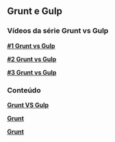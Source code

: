 ## Grunt e Gulp

### Vídeos da série Grunt vs Gulp
__[#1 Grunt vs Gulp](https://www.youtube.com/watch?v=ZG0fSXOKcGM)__

__[#2 Grunt vs Gulp](https://www.youtube.com/watch?v=VCwNHGkLXcc)__

__[#3 Grunt vs Gulp](https://www.youtube.com/watch?v=gsX8Ubj2FlE)__

### Conteúdo
__[Grunt VS Gulp](content/grunt-vs-gulp.md)__

__[Grunt](gruntgulp/grunt.md)__

__[Grunt](gruntgulp/gulp.md)__